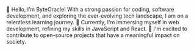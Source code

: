 👋 Hello, I’m ByteOracle! With a strong passion for coding, software development, and exploring the ever-evolving tech landscape, I am on a relentless learning journey. 
🌱 Currently, I'm immersing myself in web development, refining my skills in JavaScript and React. 
💞️ I'm excited to contribute to open-source projects that have a meaningful impact on society. 
